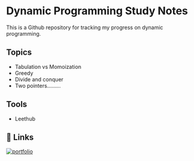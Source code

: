 
# Dynamic Programming Study Notes

This is a Github repository for tracking my progress on dynamic programming. 


## Topics

- Tabulation vs Momoization
- Greedy
- Divide and conquer
- Two pointers......... 

## Tools
- Leethub


## 🔗 Links
[![portfolio](https://img.shields.io/badge/my_Leetcode_page-000?style=for-the-badge&logo=ko-fi&logoColor=white)](https://leetcode.com/KarlosYe/)
